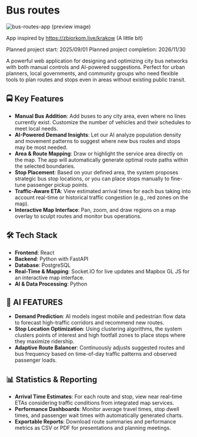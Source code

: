 # Bus routes
![bus-routes-app](https://github.com/user-attachments/assets/1fdf8c5e-7b02-48db-8334-22bfd7b48002)
(preview image)

App inspired by https://zbiorkom.live/krakow (A little bit)

Planned project start: 2025/09/01
Planned project completion: 2026/11/30

A powerful web application for designing and optimizing city bus networks with both manual controls and AI-powered suggestions. Perfect for urban planners, local governments, and community groups who need flexible tools to plan routes and stops even in areas without existing public transit.


## 🚍 Key Features

- **Manual Bus Addition**: Add buses to any city area, even where no lines currently exist. Customize the number of vehicles and their schedules to meet local needs.
- **AI-Powered Demand Insights**: Let our AI analyze population density and movement patterns to suggest where new bus routes and stops may be most needed.
- **Area & Route Mapping**: Draw or highlight the service area directly on the map. The app will automatically generate optimal route paths within the selected boundaries.
- **Stop Placement**: Based on your defined area, the system proposes strategic bus stop locations, or you can place stops manually to fine-tune passenger pickup points.
- **Traffic-Aware ETA**: View estimated arrival times for each bus taking into account real-time or historical traffic congestion (e.g., red zones on the map).
- **Interactive Map Interface**: Pan, zoom, and draw regions on a map overlay to sculpt routes and monitor bus operations.

## 🛠 Tech Stack

- **Frontend**: React
- **Backend**: Python with FastAPI
- **Database**: PostgreSQL
- **Real-Time & Mapping**: Socket.IO for live updates and Mapbox GL JS for an interactive map interface.  
- **AI & Data Processing**: Python

## 🤖 AI FEATURES

- **Demand Prediction**: AI models ingest mobile and pedestrian flow data to forecast high-traffic corridors and recommend new routes.
- **Stop Location Optimization**: Using clustering algorithms, the system clusters points of interest and high footfall zones to place stops where they maximize ridership.
- **Adaptive Route Balancer**: Continuously adjusts suggested routes and bus frequency based on time-of-day traffic patterns and observed passenger loads.

## 📊 Statistics & Reporting

- **Arrival Time Estimates**: For each route and stop, view near real-time ETAs considering traffic conditions from integrated map services.
- **Performance Dashboards**: Monitor average travel times, stop dwell times, and passenger wait times with automatically generated charts.
- **Exportable Reports**: Download route summaries and performance metrics as CSV or PDF for presentations and planning meetings.

